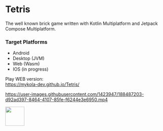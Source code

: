 # Tetris

The well known brick game written with Kotlin Multiplatform and Jetpack Compose Multiplatform.

### Target Platforms
- Android
- Desktop (JVM)
- Web (Wasm)
- IOS (in progress)

Play WEB version:  
https://mykola-dev.github.io/Tetris/

https://user-images.githubusercontent.com/1423947/188487203-d92ad397-8464-4107-85fe-f6244e3e6950.mp4

<a href="https://www.buymeacoffee.com/chberry830"><img src="https://cdn.buymeacoffee.com/buttons/v2/default-yellow.png" height="60"></a>
